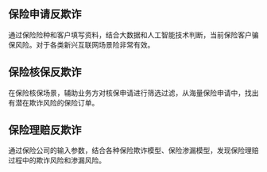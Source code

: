 ## 保险申请反欺诈
通过保险险种和客户填写资料，结合大数据和人工智能技术判断，当前保险客户骗保风险。对于各类新兴互联网场景险非常有效。
 
## 保险核保反欺诈
在保险核保场景，辅助业务方对核保申请进行筛选过滤，从海量保险申请中，找出有潜在欺诈风险的保险订单。
 
## 保险理赔反欺诈
通过保险公司的输入参数，结合各种保险欺诈模型、保险渗漏模型，发现保险理赔过程中的欺诈风险和渗漏风险。
 
